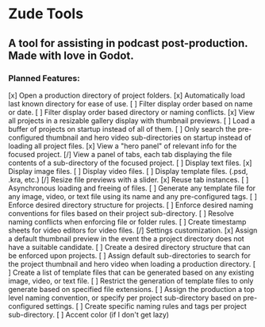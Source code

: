 # Zude Tools

## A tool for assisting in podcast post-production. Made with love in Godot.

### Planned Features:
[x] Open a production directory of project folders.
	[x] Automatically load last known directory for ease of use.
	[ ] Filter display order based on name or date.
	[ ] Filter display order based directory or naming conflicts.
[x] View all projects in a resizable gallery display with thumbnail previews.
	[ ] Load a buffer of projects on startup instead of all of them.
	[ ] Only search the pre-configured thumbnail and hero video sub-directories on startup instead of loading all project files.
[x] View a "hero panel" of relevant info for the focused project.
[/] View a panel of tabs, each tab displaying the file contents of a sub-directory of the focused project.
	[ ] Display text files.
	[x] Display image files.
	[ ] Display video files.
	[ ] Display template files. (.psd, .kra, etc.)
	[/] Resize file previews with a slider.
	[x] Reuse tab instances.
	[ ] Asynchronous loading and freeing of files.
[ ] Generate any template file for any image, video, or text file using its name and any pre-configured tags.
[ ] Enforce desired directory structure for projects.
[ ] Enforce desired naming conventions for files based on their project sub-directory.
[ ] Resolve naming conflicts when enforcing file or folder rules.
[ ] Create timestamp sheets for video editors for video files.
[/] Settings customization.
	[x] Assign a default thumbnail preview in the event the a project directory does not have a suitable candidate.
	[ ] Create a desired directory structure that can be enforced upon projects.
		[ ] Assign default sub-directories to search for the project thumbnail and hero video when loading a production directory.
	[ ] Create a list of template files that can be generated based on any existing image, video, or text file.
		[ ] Restrict the generation of template files to only generate based on specified file extensions.
	[ ] Assign the production a top level naming convention, or specify per project sub-directory based on pre-configured settings.
		[ ] Create specific naming rules and tags per project sub-directory.
	[ ] Accent color (if I don't get lazy)
